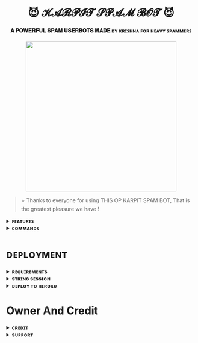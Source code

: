 <h1 align="center"><b>😈 𝓚𝓐𝓡𝓟𝓘𝓣 𝓢𝓟𝓐𝓜 𝓑𝓞𝓣 😈</b></h1>

<h4 align="center"> 𝐀 𝐏𝐎𝐖𝐄𝐑𝐅𝐔𝐋 𝐒𝐏𝐀𝐌 𝐔𝐒𝐄𝐑𝐁𝐎𝐓𝐒 𝐌𝐀𝐃𝐄 ʙʏ ᴋʀɪꜱʜɴᴀ ꜰᴏʀ ʜᴇᴀᴠʏ ꜱᴘᴀᴍᴍᴇʀꜱ </h4>

<p align="center"><a href="https://t.me/Nyhna"><img src="https://telegra.ph/file/8ab4b1f900cb71eaf59be.jpg" width="400"></a></p>


> ⭐️ Thanks to everyone for using THIS OP KARPIT SPAM BOT, That is the greatest pleasure we have !

<details>
<summary><b>ꜰᴇᴀᴛᴜʀᴇꜱ</b></summary>
<br>

- ꜱᴘᴀᴍᴍɪɴɢ
- ᴘʀɪᴠᴀᴛᴇ ɢʀᴏᴜᴘ ᴊᴏɪɴ ꜰᴇᴀᴛᴜʀᴇ
- ʀᴀɪᴅ 
- ᴍʀᴀɪᴅ
- ᴊʀᴀɪᴅ
- ꜱʀᴀɪᴅ
- ᴄʀᴀɪᴅ
  
</details>    
    
<details>
<summary><b>ᴄᴏᴍᴍᴀɴᴅꜱ</b></summary>
<br>

#### ꜱᴜᴅᴏ ᴏɴʟʏ 🐉
- `/spam` - To Start Spam.
- `/bigspam` - To Start A Big Spam.
- `/restart` - To Restart The Bot.
- `/ping` - To Check The Ping.
- `/update` - To Update The Bot
    
</details>     

# ᴅᴇᴘʟᴏʏᴍᴇɴᴛ


<details>
<summary><b>ʀᴇǫᴜɪʀᴇᴍᴇɴᴛs</b></summary>
<br>
    
- [ᴛᴇʟᴇɢʀᴀᴍ ᴀᴘɪ ɪᴅ](https://my.telegram.org/auth)    
- [ᴛᴇʟᴇɢʀᴀᴍ ᴀᴘɪ ʜᴀꜱʜ](https://my.telegram.org/auth)
- [sᴛʀɪɴɢ sᴇssɪᴏɴ](https://t.me/SessionGeneratorBot)   
</details>

<details>
<summary><b>sᴛʀɪɴɢ sᴇssɪᴏɴ</b></summary>
<br>
    
> ʏᴏᴜ'ʟʟ ɴᴇᴇᴅ ᴀ ᴀᴘɪ_ɪᴅ & ᴀᴘɪ_ʜᴀsʜ ɪɴ ᴏʀᴅᴇʀ ᴛᴏ ɢᴇɴᴇʀᴀᴛᴇ ᴘʏʀᴏɢʀᴀᴍ sᴇssɪᴏɴ. 
> ᴀʟᴡᴀʏs ʀᴇᴍᴇʙᴇʀ ᴛᴏ ᴜsᴇ ɢᴏᴏᴅ ᴀᴘɪ ᴄᴏᴍʙᴏ ᴇʟsᴇ ʏᴏᴜʀ ᴀᴄᴄᴏᴜɴᴛ ᴄᴏᴜʟᴅ ʙᴇ ᴅᴇʟᴇᴛᴇᴅ.
> [Gernate bot session from here](https://replit.com/@Alcoholic-Krish/NYHNA#main.py)
    
</details>

<details>
<summary><b>ᴅᴇᴘʟᴏʏ ᴛᴏ ʜᴇʀᴏᴋᴜ</b></summary>
<br>

> ꜱᴛʀɪɴɢ ꜱᴇꜱꜱɪᴏɴ ʀᴇQᴜɪʀᴇᴅ
 - [Gernate bot session from here](https://replit.com/@Alcoholic-Krish/NYHNA#main.py)  
<h4> ᴄʟɪᴄᴋ ᴛʜᴇ ʙᴜᴛᴛᴏɴ ʙᴇʟᴏᴡ ᴛᴏ ᴅᴇᴘʟᴏʏ ʏᴜᴋᴋɪ ᴏɴ ʜᴇʀᴏᴋᴜ</h4>    
<p><a href="https://dashboard.heroku.com/new?template=https://github.com/Nyhna/Karpit-Spam-bot"><img src="https://img.shields.io/badge/Deploy%20To%20Heroku-red?style=for-the-badge&logo=heroku" width="200"/></a></p>
  
</details>


# Owner And Credit


<details>
<summary><b>ᴄʀᴇᴅɪᴛ</b></summary>
<br>

## sᴘᴇᴄɪᴀʟ ᴄʀᴇᴅɪᴛ

- (https://t.me/YOO_KRISHNA_IS_BACK)

</details>

<details>
<summary><b>sᴜᴘᴘᴏʀᴛ</b></summary>
<br>

# ꜱᴜᴘᴘᴏʀᴛ ✨
<a href="https://t.me/KARPIT_SUPPORT"><img src="https://img.shields.io/badge/Join-Telegram%20Channel-red.svg?logo=Telegram"></a>
<a href="**https://t.me/KARPIT_LOGS"><img src="https://img.shields.io/badge/Join-Telegram%20Group-blue.svg?logo=telegram"></a>
<a href="https://t.me/KARPIT_SPAM"><img src="https://img.shields.io/badge/Give-Me%20Heart-blue.svg?logo=telegram"></a>


</details>
